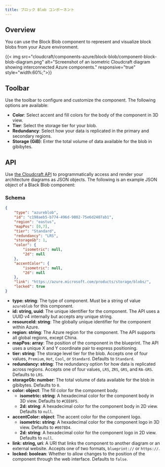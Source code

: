 ```yaml
---
title: ブロック Blob コンポーネント
---
```


## Overview

You can use the Block Blob component to represent and visualize block blobs from your Azure environment.

{{< img src="cloudcraft/components-azure/block-blob/component-block-blob-diagram.png" alt="Screenshot of an isometric Cloudcraft diagram showing interconnected Azure components." responsive="true" style="width:60%;">}}

## Toolbar

Use the toolbar to configure and customize the component. The following options are available:

- **Color**: Select accent and fill colors for the body of the component in 3D view.
- **Tier**: Select the storage tier for your blob.
- **Redundancy**: Select how your data is replicated in the primary and secondary regions.
- **Storage (GiB)**: Enter the total volume of data available for the blob in gibibytes.

## API

Use [the Cloudcraft API][1] to programmatically access and render your architecture diagrams as JSON objects. The following is an example JSON object of a Black Blob component:

### Schema

```json
{
    "type": "azureblob",
    "id": "c198aeb5-b774-496d-9802-75e6d2407ab1",
    "region": "eastus",
    "mapPos": [0,7],
    "tier": "Standard",
    "redundancy": "LRS",
    "storageGb": 1,
    "color": {
        "isometric": null,
        "2d": null
    },
    "accentColor": {
        "isometric": null,
        "2d": null
    },
    "link": "https://azure.microsoft.com/products/storage/blobs/",
    "locked": true
}
```

- **type: string**: The type of component. Must be a string of value `azureblob` for this component.
- **id: string, uuid**: The unique identifier for the component. The API uses a UUID v4 internally but accepts any unique string.
- **resourceId: string**: The globally unique identifier for the component within Azure.
- **region: string**: The Azure region for the component. The API supports all global regions, except China.
- **mapPos: array**: The position of the component in the blueprint. The API uses a unique X and Y coordinate pair to express positioning.
- **tier: string**: The storage level tier for the blob. Accepts one of four values, `Premium`, `Hot`, `Cool`, or `Standard`. Defaults to `Standard`.
- **redundancy: string**: The redundancy option for how data is replicated across regions. Accepts one of four values, `LRS`, `ZRS`, `GRS`, and `RA-GRS`. Defaults to `LRS`.
- **storageGb: number**: The total volume of data available for the blob in gibibytes. Defaults to `0`.
- **color: object**: The fill color for the component body.
  - **isometric: string**: A hexadecimal color for the component body in 3D view. Defaults to `#CEE0F5`.
  - **2d: string**: A hexadecimal color for the component body in 2D view. Defaults to `null`.
- **accentColor: object**: The accent color for the component logo.
  - **isometric: string**: A hexadecimal color for the component logo in 3D view. Defaults to `#0078D4`.
  - **2d: string**: A hexadecimal color for the component logo in 2D view. Defaults to `null`.
- **link: string, uri**: A URI that links the component to another diagram or an external website. Accepts one of two formats, `blueprint://` or `https://`.
- **locked: boolean**: Whether to allow changes to the position of the component through the web interface. Defaults to `false`.

[1]: https://developers.cloudcraft.co/